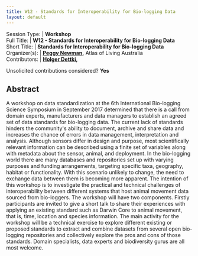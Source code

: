 ```yaml
---
title: W12 - Standards for Interoperability for Bio-logging Data
layout: default
---
```



Session Type: | **Workshop**  
Full Title:   | **W12 - Standards for Interoperability for Bio-logging Data**  
Short Title:  | **Standards for Interoperability for Bio-logging Data**  
Organizer(s): | **[Peggy Newman](mailto:peggy.newman@csiro.au),** Atlas of Living Australia  
Contributors: | **[Holger Dettki](mailto:Holger.Dettki@slu.se),**  

Unsolicited contributions considered?  **Yes**

<!--
**How many 80-minute sessions are you requesting?** 2
Technical Requirements: | Desks for workgroup/laptop work.
-->


## Abstract  

A workshop on data standardization at the 6th International Bio-logging Science Symposium in September 2017 determined that there is a call from domain experts, manufacturers and data managers to establish an agreed set of data standards for bio-logging data.    The current lack of standards hinders the community's ability to document, archive and share data and increases the chance of errors in data management, interpretation and analysis. Although sensors differ in design and purpose, most scientifically relevant information can be described using a finite set of variables along with metadata about the sensor, animal, and deployment.   In the bio-logging world there are many databases and repositories set up with varying purposes and funding arrangements, targeting specific taxa, geography, habitat or functionality. With this scenario unlikely to change, the need to exchange data between them is becoming more apparent.   The intention of this workshop is to investigate the practical and technical challenges of interoperability between different systems that host animal movement data sourced from bio-loggers.     The workshop will have two components. Firstly participants are invited to give a short talk to share their experiences with applying an existing standard such as Darwin Core to animal movement, that is, time, location and species information.  The main activity for the workshop will be a technical exercise to explore different existing or proposed standards to extract and combine datasets from several open bio-logging repositories and collectively explore the pros and cons of those standards.  Domain specialists, data experts and biodiversity gurus are all most welcome.

